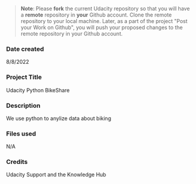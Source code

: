 >**Note**: Please **fork** the current Udacity repository so that you will have a **remote** repository in **your** Github account. Clone the remote repository to your local machine. Later, as a part of the project "Post your Work on Github", you will push your proposed changes to the remote repository in your Github account.

### Date created
8/8/2022

### Project Title
Udacity Python BikeShare

### Description
We use python to anylize data about biking

### Files used
N/A

### Credits
Udacity Support and the Knowledge Hub
